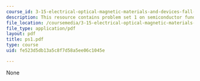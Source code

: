```yaml
---
course_id: 3-15-electrical-optical-magnetic-materials-and-devices-fall-2006
description: This resource contains problem set 1 on semiconductor fundamentals.
file_location: /coursemedia/3-15-electrical-optical-magnetic-materials-and-devices-fall-2006/fe523d5db13a5c8f7d58a5ee06c1045e_ps1.pdf
file_type: application/pdf
layout: pdf
title: ps1.pdf
type: course
uid: fe523d5db13a5c8f7d58a5ee06c1045e

---
```

None